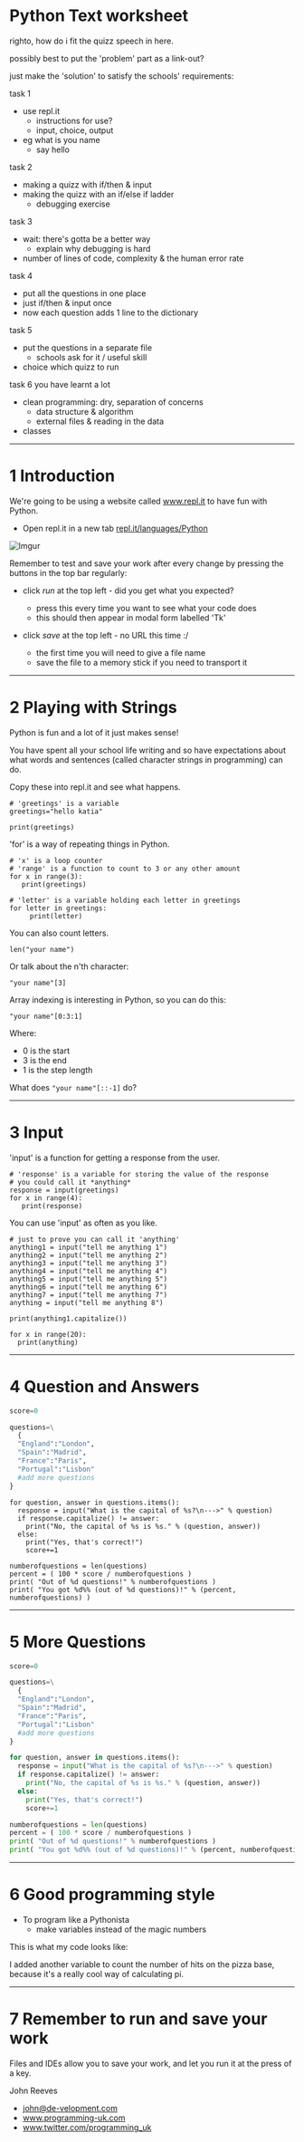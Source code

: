 # Python Text worksheet

righto, how do i fit the quizz speech in here.

possibly best to put the 'problem' part as a link-out?

just make the 'solution' to satisfy the schools' requirements:

task 1
* use repl.it
  * instructions for use?
  * input, choice, output
* eg what is you name
  * say hello
  
task 2
* making a quizz with if/then & input
* making the quizz with an if/else if ladder
  * debugging exercise

task 3
* wait: there's gotta be a better way
  * explain why debugging is hard
* number of lines of code, complexity & the human error rate

task 4
* put all the questions in one place
* just if/then & input once
* now each question adds 1 line to the dictionary

task 5
* put the questions in a separate file
  * schools ask for it / useful skill
* choice which quizz to run

task 6
you have learnt a lot
* clean programming: dry, separation of concerns
  * data structure & algorithm
  * external files & reading in the data
* classes

***
# 1 Introduction

We're going to be using a website called www.repl.it to have fun with Python.

* Open repl.it in a new tab [repl.it/languages/Python](http://repl.it/languages/Python)

![Imgur](http://i.imgur.com/l3EsgJk.png)

Remember to test and save your work after every change by pressing the buttons in the top bar regularly:

* click *run* at the top left - did you get what you expected?
  * press this every time you want to see what your code does 
  * this should then appear in modal form labelled 'Tk'

* click *save* at the top left - no URL this time :/
  * the first time you will need to give a file name
  * save the file to a memory stick if you need to transport it

***
# 2 Playing with Strings

Python is fun and a lot of it just makes sense!

You have spent all your school life writing and so have expectations about what words and sentences (called character strings in programming) can do. 

Copy these into repl.it and see what happens.

```
# 'greetings' is a variable
greetings="hello katia"

print(greetings)
```

'for' is a way of repeating things in Python.

```
# 'x' is a loop counter
# 'range' is a function to count to 3 or any other amount
for x in range(3):
   print(greetings)
```

```
# 'letter' is a variable holding each letter in greetings
for letter in greetings:
     print(letter)
```

You can also count letters.

```
len("your name")
```

Or talk about the n'th character:

```"your name"[3]```

Array indexing is interesting in Python, so you can do this:

```"your name"[0:3:1]```

Where:
* 0 is the start
* 3 is the end
* 1 is the step length

What does ```"your name"[::-1]``` do?

***
# 3 Input

'input' is a function for getting a response from the user.

```
# 'response' is a variable for storing the value of the response
# you could call it *anything*
response = input(greetings)
for x in range(4):
   print(response)
```

You can use 'input' as often as you like.

```
# just to prove you can call it 'anything'
anything1 = input("tell me anything 1")
anything2 = input("tell me anything 2")
anything3 = input("tell me anything 3")
anything4 = input("tell me anything 4")
anything5 = input("tell me anything 5")
anything6 = input("tell me anything 6")
anything7 = input("tell me anything 7")
anything = input("tell me anything 8")
```

```
print(anything1.capitalize())

for x in range(20):
  print(anything)
```

***
# 4 Question and Answers


```python
score=0

questions=\
  {
  "England":"London",
  "Spain":"Madrid",
  "France":"Paris",
  "Portugal":"Lisbon"
  #add more questions
}
```

```
for question, answer in questions.items():
  response = input("What is the capital of %s?\n--->" % question)
  if response.capitalize() != answer:
    print("No, the capital of %s is %s." % (question, answer))
  else:
    print("Yes, that's correct!")
    score+=1
```

```
numberofquestions = len(questions)
percent = ( 100 * score / numberofquestions )
print( "Out of %d questions!" % numberofquestions )
print( "You got %d%% (out of %d questions)!" % (percent, numberofquestions) )

```

***
# 5 More Questions


```python
score=0

questions=\
  {
  "England":"London",
  "Spain":"Madrid",
  "France":"Paris",
  "Portugal":"Lisbon"
  #add more questions
}

for question, answer in questions.items():
  response = input("What is the capital of %s?\n--->" % question)
  if response.capitalize() != answer:
    print("No, the capital of %s is %s." % (question, answer))
  else:
    print("Yes, that's correct!")
    score+=1

numberofquestions = len(questions)
percent = ( 100 * score / numberofquestions )
print( "Out of %d questions!" % numberofquestions )
print( "You got %d%% (out of %d questions)!" % (percent, numberofquestions) )

```

***
# 6 Good programming style

* To program like a Pythonista
  * make variables instead of the magic numbers

This is what my code looks like:


I added another variable to count the number of hits on the pizza base, because it's a really cool way of calculating pi.

***
# 7 Remember to run and save your work

Files and IDEs allow you to save your work, and let you run it at the press of a key.

John Reeves

* john@de-velopment.com
* www.programming-uk.com
* www.twitter.com/programming_uk

